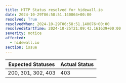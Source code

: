 ```yaml
---
title: HTTP Status resolved for hidewall.io
date: 2024-10-29T06:58:51.140064+00:00
resolved: True
resolvedWhen: 2024-10-29T06:58:51.140076+00:00
resolvedStartTime: 2024-10-25T21:09:43.161639+00:00
severity: notice
affected:
  - hidewall.io
section: issue
---
```


| Expected Statuses | Actual Status  |
|-------------------|----------------|
| 200, 301, 302, 403 | 403 |

